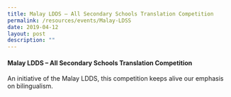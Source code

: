```yaml
---
title: Malay LDDS – All Secondary Schools Translation Competition
permalink: /resources/events/Malay-LDSS
date: 2019-04-12
layout: post
description: ""
---
```

#### Malay LDDS – All Secondary Schools Translation Competition

An initiative of the Malay LDDS, this competition keeps alive our emphasis on bilingualism.